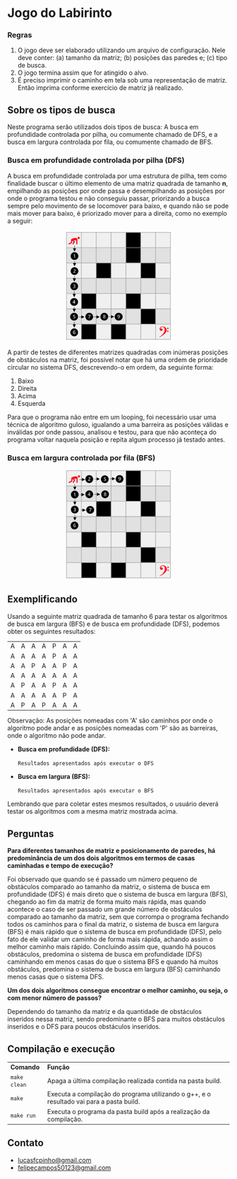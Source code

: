 # Jogo do Labirinto

### Regras

<ol>
  <li>O jogo deve ser elaborado utilizando um arquivo de configuração. Nele deve conter: (a) tamanho da matriz; (b) posições das paredes e; (c) tipo de busca.</li>
  <li> O jogo termina assim que for atingido o alvo.</li>
  <li>É preciso imprimir o caminho em tela sob uma representação de matriz. Então imprima conforme exercício de matriz já realizado.</li>
</ol>

## Sobre os tipos de busca

Neste programa serão utilizados dois tipos de busca: A busca em profundidade controlada por pilha, ou comumente chamado de DFS, e a busca em largura controlada por fila, ou comumente chamado de BFS.

### Busca em profundidade controlada por pilha (DFS)

A busca em profundidade controlada por uma estrutura de pilha, tem como finalidade buscar o último elemento de uma matriz quadrada de tamanho <strong>n</strong>, empilhando as posições por onde passa e desempilhando as posições por onde o programa testou e não conseguiu passar, priorizando a busca sempre pelo movimento de se locomover para baixo, e quando não se pode mais mover para baixo, é priorizado mover para a direita, como no exemplo a seguir:

<p align="center">
  <img height="250rem" src="/imgs/dfs-example.png">
</p>

A partir de testes de diferentes matrizes quadradas com inúmeras posições de obstáculos na matriz, foi possível notar que há uma ordem de prioridade circular no sistema DFS, descrevendo-o em ordem, da seguinte forma:

<ol>
  <li>Baixo</li>
  <li>Direita</li>
  <li>Acima</li>
  <li>Esquerda</li>
</ol>

Para que o programa não entre em um looping, foi necessário usar uma técnica de algoritmo guloso, igualando a uma barreira as posições válidas e inválidas por onde passou, analisou e testou, para que não aconteça do programa voltar naquela posição e repita algum processo já testado antes.

### Busca em largura controlada por fila (BFS)

<p align="center">
  <img height="250rem" src="/imgs/bfs-example.png">
</p>

## Exemplificando

Usando a seguinte matriz quadrada de tamanho 6 para testar os algoritmos de busca em largura (BFS) e de busca em profundidade (DFS), podemos obter os seguintes resultados:

<table align="center">
  <tr>
    <td>A</td>
    <td>A</td>
    <td>A</td>
    <td>A</td>
    <td>P</td>
    <td>A</td>
    <td>A</td>
  </tr>
  <tr>
    <td>A</td>
    <td>A</td>
    <td>A</td>
    <td>A</td>
    <td>P</td>
    <td>A</td>
    <td>A</td>
  </tr>
  <tr>
    <td>A</td>
    <td>A</td>
    <td>P</td>
    <td>A</td>
    <td>A</td>
    <td>P</td>
    <td>A</td>
  </tr>
  <tr>
    <td>A</td>
    <td>A</td>
    <td>A</td>
    <td>A</td>
    <td>A</td>
    <td>A</td>
    <td>A</td>
  </tr>
  <tr>
    <td>A</td>
    <td>P</td>
    <td>A</td>
    <td>A</td>
    <td>P</td>
    <td>A</td>
    <td>A</td>
  </tr>
  <tr>
    <td>A</td>
    <td>A</td>
    <td>A</td>
    <td>A</td>
    <td>A</td>
    <td>P</td>
    <td>A</td>
  </tr>
  <tr>
    <td>A</td>
    <td>P</td>
    <td>A</td>
    <td>P</td>
    <td>A</td>
    <td>A</td>
    <td>A</td>
  </tr>
</table>

  Observação: As posições nomeadas com 'A' são caminhos por onde o algoritmo pode andar e as posições nomeadas com 'P' são as barreiras, onde o algoritmo não pode andar.  

<ul>
  <li>
    <strong>Busca em profundidade (DFS):</strong>
    <p>
      <code>Resultados apresentados após executar o DFS</code>
    </p>
  </li>
  <li>
    <strong>Busca em largura (BFS):</strong>
    <p>
      <code>Resultados apresentados após executar o BFS</code>
    </p>
  </li>
</ul>

Lembrando que para coletar estes mesmos resultados, o usuário deverá testar os algoritmos com a mesma matriz mostrada acima.

## Perguntas

<strong>Para diferentes tamanhos de matriz e posicionamento de paredes, há predominância de um dos dois algoritmos em termos de casas caminhadas e tempo de execução?</strong>

Foi observado que quando se é passado um número pequeno de obstáculos comparado ao tamanho da matriz, o sistema de busca em profundidade (DFS) é mais direto que o sistema de busca em largura (BFS), chegando ao fim da matriz de forma muito mais rápida, mas quando acontece o caso de ser passado um grande número de obstáculos comparado ao tamanho da matriz, sem que corrompa o programa fechando todos os caminhos para o final da matriz, o sistema de busca em largura (BFS) é mais rápido que o sistema de busca em profundidade (DFS), pelo fato de ele validar um caminho de forma mais rápida, achando assim o melhor caminho mais rápido. Concluindo assim que, quando há poucos obstáculos, predomina o sistema de busca em profundidade (DFS) caminhando em menos casas do que o sistema BFS e quando há muitos obstáculos, predomina o sistema de busca em largura (BFS) caminhando menos casas que o sistema DFS.

<strong>Um dos dois algoritmos consegue encontrar o melhor caminho, ou seja, o com menor número de passos?</strong>

Dependendo do tamanho da matriz e da quantidade de obstáculos inseridos nessa matriz, sendo predominante o BFS para muitos obstáculos inseridos e o DFS para poucos obstáculos inseridos.

## Compilação e execução

<table>
  <tr>
    <td><strong>Comando</strong></td>
    <td><strong>Função</strong></td>
  </tr>
  <tr>
    <td><code>make clean</code></td>
    <td>Apaga a última compilação realizada contida na pasta build.</td>
  </tr>
  <tr>
    <td><code>make</code></td>
    <td>Executa a compilação do programa utilizando o g++, e o resultado vai para a pasta build.</td>
  </tr>
  <tr>
    <td><code>make run</code></td>
    <td>Executa o programa da pasta build após a realização da compilação.</td>
  </tr>
</table>

## Contato

- lucasfcpinho@gmail.com
- felipecampos50123@gmail.com
